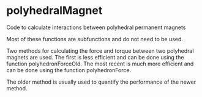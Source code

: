 # polyhedralMagnet
Code to calculate interactions between polyhedral permanent magnets

Most of these functions are subfunctions and do not need to be used.

Two methods for calculating the force and torque between two polyhedral magnets are used.
The first is less efficient and can be done using the function polyhedronForceOld. The most recent is much more efficient and can be done using the function polyhedronForce.

The older method is usually used to quantify the performance of the newer method.